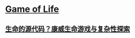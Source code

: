 # [Game of Life](https://game.aiwan.run/game-of-life/) 

## [生命的源代码？康威生命游戏与复杂性探索](https://b23.tv/BV1rJ411n7ri)